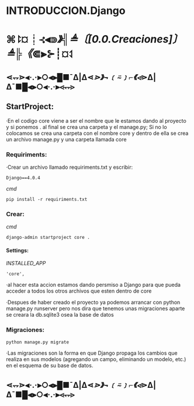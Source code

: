 # INTRODUCCION.Django

# ⌘⥏¤┊⊰⫷⋑_》╣≜〔[0.0.Creaciones]〕≜╠《_⋐⫸⊱┊¤⥑

## ⋖⥐⋗⫷·.·⫸○⫷⫸█■¯Δ|Δ⋖_⋗》¬﹝⍨﹞⌐《⋖_⋗Δ|Δ¯■█⫷⫸○⫷·.·⫸⋖⥐⋗

## StartProject:
·En el codigo core viene a ser el nombre que le estamos 
dando al proyecto y si ponemos . al final se crea una 
carpeta y el manage.py; Si no lo colocamos se crea una 
carpeta con el nombre core y dentro de ella se crea
un archivo manage.py y una carpeta llamada core

### Requiriments:
·Crear un archivo llamado requiriments.txt y escribir:
    
    Django==4.0.4 

*cmd*

    pip install -r requiriments.txt 
### Crear:
*cmd*

    django-admin startproject core .

#### Settings:
*INSTALLED_APP* 
    
    'core',

·al hacer esta accion estamos dando persmiso a Django para
que pueda acceder a todos los otros archivos que esten 
dentro de core

·Despues de haber creado el proyecto ya podemos arrancar
con python manage.py runserver pero nos dira que tenemos
unas migraciones aparte se creara la db.sqlite3 osea la
base de datos
### Migraciones:

    python manage.py migrate

·Las migraciones son la forma en que Django propaga los 
cambios que realiza en sus modelos (agregando un campo, 
eliminando un modelo, etc.) en el esquema de su base 
de datos.
## ⋖⥐⋗⫷·.·⫸○⫷⫸█■¯Δ|Δ⋖_⋗》¬﹝⍨﹞⌐《⋖_⋗Δ|Δ¯■█⫷⫸○⫷·.·⫸⋖⥐⋗
